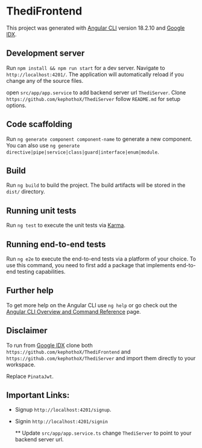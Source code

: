 # ThediFrontend

This project was generated with [Angular CLI](https://github.com/angular/angular-cli) version 18.2.10 and [Google IDX](https://idx.google.com).

## Development server

Run `npm install && npm run start` for a dev server. Navigate to `http://localhost:4201/`. The application will automatically reload if you change any of the source files.

open `src/app/app.service` to add backend server url `ThediServer`. Clone `https://github.com/kephothoX/ThediServer` follow `README.md` for setup options.

## Code scaffolding

Run `ng generate component component-name` to generate a new component. You can also use `ng generate directive|pipe|service|class|guard|interface|enum|module`.

## Build

Run `ng build` to build the project. The build artifacts will be stored in the `dist/` directory.

## Running unit tests

Run `ng test` to execute the unit tests via [Karma](https://karma-runner.github.io).

## Running end-to-end tests

Run `ng e2e` to execute the end-to-end tests via a platform of your choice. To use this command, you need to first add a package that implements end-to-end testing capabilities.

## Further help

To get more help on the Angular CLI use `ng help` or go check out the [Angular CLI Overview and Command Reference](https://angular.dev/tools/cli) page.

## Disclaimer 
To run from [Google IDX](https://idx.google.com) clone both `https://github.com/kephothoX/ThediFrontend` and `https://github.com/kephothoX/ThediServer` and import them directly to your workspace.

Replace `PinataJwt`.

## Important Links:
- Signup `http://localhost:4201/signup`.
- Signin `http://localhost:4201/signin`

  ** Update `src/app/app.service.ts`  change `ThediServer` to point to your backend server url.
  
